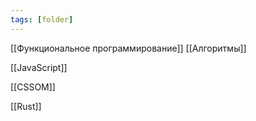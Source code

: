 ```yaml
---
tags: [folder]
---
```


[[Функциональное программирование]]
[[Алгоритмы]]

[[JavaScript]]

[[CSSOM]]

[[Rust]]

